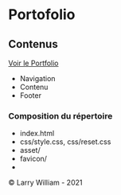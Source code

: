 # Portofolio

## Contenus

[Voir le Portfolio](https://LarryWilliamITIC.github.io/)

* Navigation
* Contenu
* Footer

### Composition du répertoire

* index.html
* css/style.css, css/reset.css
* asset/
* favicon/
* 
&copy; Larry William - 2021
